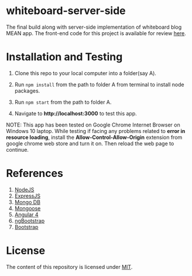 # whiteboard-server-side
The final build along with server-side implementation of whiteboard blog MEAN app. The front-end code for this project is available for review [here](https://github.com/MANOJPATRA1991/whiteboard).

# Installation and Testing

1. Clone this repo to your local computer into a folder(say A).

2. Run `npm install` from the path to folder A from terminal to install node packages.

3. Run `npm start` from the path to folder A.

4. Navigate to **http://localhost:3000** to test this app.

NOTE: This app has been tested on Google Chrome Internet Browser on Windows 10 laptop. While testing if facing any problems related to **error in resource loading**, install the **Allow-Control-Allow-Origin** extension from google chrome web store and turn it on.
Then reload the web page to continue.

# References

1. [NodeJS](https://nodejs.org/)
2. [ExpressJS](https://expressjs.com/)
3. [Mongo DB](https://www.mongodb.com/)
4. [Mongoose](mongoosejs.com/)
5. [Angular 4](https://angular.io/)
6. [ngBootstrap](https://ng-bootstrap.github.io/)
7. [Bootstrap](getbootstrap.com/docs/3.3/)

# License

The content of this repository is licensed under [MIT](https://choosealicense.com/licenses/mit/).
